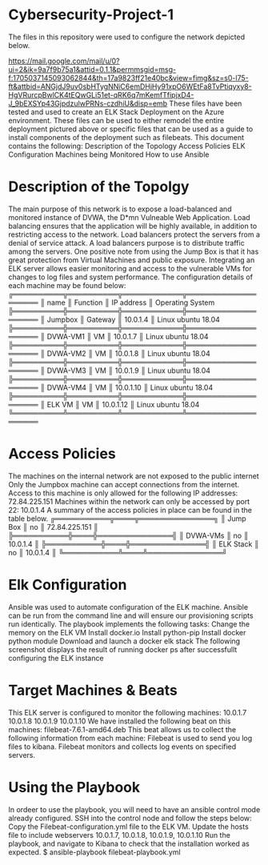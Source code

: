 # Cybersecurity-Project-1
The files in this repository were used to configure the network depicted below.

https://mail.google.com/mail/u/0?ui=2&ik=9a7f9b75a1&attid=0.1.1&permmsgid=msg-f:1705037145093062844&th=17a9823ff21e40bc&view=fimg&sz=s0-l75-ft&attbid=ANGjdJ9uv0sbHTygNNiC6emDHjHy91xpO6WEtFa8TvPtiqyxy8-HgVRurcpBwlCK4tEQwGLi51et-qRK6q7mKemfTfipjxD4-J_9bEXSYp43GjpdzulwPRNs-czdhiU&disp=emb
These files have been tested and used to create an ELK Stack Deployment on the Azure environment. These files can be used to either remodel the entire deployment pictured above or specific files that can be used as a guide to install components of the deployment such as filebeats.
This document contains the following:
Description of the Topology
Access Policies
ELK Configuration
Machines being Monitored
How to use Ansible
# Description of the Topolgy
The main purpose of this network is to expose a load-balanced and monitored instance of DVWA, the D*mn Vulneable Web Application.
Load balancing ensures that the application will be highly available, in addition to restricting access to the network.
Load balancers protect the servers from a denial of service attack. A load balancers purpose is to distribute traffic among the servers. One positive note from using the Jump Box is that it has great protection from Virtual Machines and public exposure.
Integrating an ELK server allows easier monitoring and access to the vulnerable VMs for changes to log files and system performance.
The configuration details of each machine may be found below:
╔══════════╦══════════╦════════════╦════════════════════
║ name     ║ Function ║ IP address ║ Operating System   
╠══════════╬══════════╬════════════╬════════════════════
║ Jumpbox  ║ Gateway  ║ 10.0.1.4   ║ Linux ubuntu 18.04 
╠══════════╬══════════╬════════════╬════════════════════
║ DVWA-VM1 ║ VM       ║ 10.0.1.7   ║ Linux ubuntu 18.04 
╠══════════╬══════════╬════════════╬════════════════════
║ DVWA-VM2 ║ VM       ║ 10.0.1.8   ║ Linux ubuntu 18.04 
╠══════════╬══════════╬════════════╬════════════════════
║ DVWA-VM3 ║ VM       ║ 10.0.1.9   ║ Linux ubuntu 18.04 
╠══════════╬══════════╬════════════╬════════════════════
║ DVWA-VM4 ║ VM       ║ 10.0.1.10  ║ Linux ubuntu 18.04 
╠══════════╬══════════╬════════════╬════════════════════
║ ELK VM   ║ VM       ║ 10.0.1.12  ║ Linux ubuntu 18.04
╚══════════╩══════════╩════════════╩════════════════════
# Access Policies
The machines on the internal network are not exposed to the public internet
Only the Jumpbox machine can accept connections from the internet. Access to this machine is only allowed for the following IP addresses: 72.84.225.151
Machines within the network can only be accessed by port 22: 10.0.1.4
A summary of the access policies in place can be found in the table below.
╔═══════════╦════╦═══════════════╗
║ Jump Box  ║ no ║ 72.84.225.151 ║
╠═══════════╬════╬═══════════════╣
║ DVWA-VMs  ║ no ║ 10.0.1.4      ║
╠═══════════╬════╬═══════════════╣
║ ELK Stack ║ no ║ 10.0.1.4      ║
╚═══════════╩════╩═══════════════╝
# Elk Configuration
Ansible was used to automate configuration of the ELK machine. 
Ansible can be run from the command line and will ensure our provisioning scripts run identically.
The playbook implements the following tasks:
Change the memory on the ELK VM
Install docker.io
Install python-pip
Install docker python module
Download and launch a docker elk stack
The following screenshot displays the result of running docker ps after successfullt configuring the ELK instance

# Target Machines & Beats
This ELK server is configured to monitor the following machines:
10.0.1.7
10.0.1.8
10.0.1.9
10.0.1.10
We have installed the following beat on this machines:
filebeat-7.6.1-amd64.deb
This beat allows us to collect the following information from each machine:
Filebeat is used to send you log files to kibana. Filebeat monitors and collects log events on specified servers.
# Using the Playbook
In ordeer to use the playbook, you will need to have an ansible control mode already configured. 
SSH into the control node and follow the steps below:
Copy the Filebeat-configuration.yml file to the ELK VM.
Update the hosts file to include webservers 10.0.1.7, 10.0.1.8, 10.0.1.9, 10.0.1.10
Run the playbook, and navigate to Kibana to check that the installation worked as expected.
$ ansible-playbook filebeat-playbook.yml
